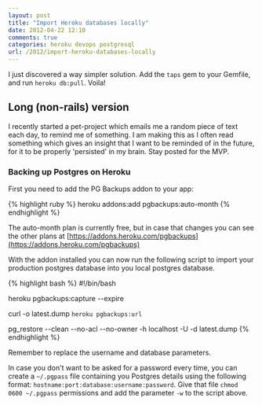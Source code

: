 ```yaml
---
layout: post
title: "Import Heroku databases locally"
date: 2012-04-22 12:10
comments: true
categories: heroku devops postgresql
url: /2012/import-heroku-databases-locally
---
```


I just discovered a way simpler solution. Add the `taps` gem to your Gemfile,
and run `heroku db:pull`. Voila!

<!-- more -->

## Long (non-rails) version

I recently started a pet-project which emails me a random piece of text
each day, to remind me of something. I am making this as I often read something
which gives an insight that I want to be reminded of in the future, for it to be
properly 'persisted' in my brain. Stay posted for the MVP.

### Backing up Postgres on Heroku

First you need to add the PG Backups addon to your app:

{% highlight ruby %}
heroku addons:add pgbackups:auto-month
{% endhighlight %}

The auto-month plan is currently free, but in case that changes you can see the
other plans at [https://addons.heroku.com/pgbackups](https://addons.heroku.com/pgbackups)

With the addon installed you can now run the following script to import your
production postgres database into you local postgres database.

{% highlight bash %}
#!/bin/bash

heroku pgbackups:capture --expire

curl -o latest.dump `heroku pgbackups:url`

pg_restore --clean --no-acl --no-owner -h localhost -U <username> -d <database> latest.dump
{% endhighlight %}

Remember to replace the username and database parameters.

In case you don't want to be asked for a password every time, you can create a
`~/.pgpass` file containing you Postgres details using the following format:
`hostname:port:database:username:password`. Give that file `chmod 0600 ~/.pgpass`
permissions and add the parameter `-w` to the script above.
